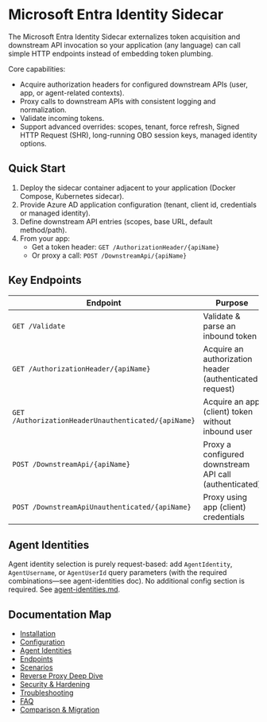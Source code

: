 # Microsoft Entra Identity Sidecar

The Microsoft Entra Identity Sidecar externalizes token acquisition and downstream API invocation so your application (any language) can call simple HTTP endpoints instead of embedding token plumbing.

Core capabilities:
- Acquire authorization headers for configured downstream APIs (user, app, or agent-related contexts).
- Proxy calls to downstream APIs with consistent logging and normalization.
- Validate incoming tokens.
- Support advanced overrides: scopes, tenant, force refresh, Signed HTTP Request (SHR), long-running OBO session keys, managed identity options.

## Quick Start

1. Deploy the sidecar container adjacent to your application (Docker Compose, Kubernetes sidecar).
2. Provide Azure AD application configuration (tenant, client id, credentials or managed identity).
3. Define downstream API entries (scopes, base URL, default method/path).
4. From your app:
   - Get a token header: `GET /AuthorizationHeader/{apiName}`
   - Or proxy a call: `POST /DownstreamApi/{apiName}`

## Key Endpoints

| Endpoint | Purpose |
|----------|---------|
| `GET /Validate` | Validate & parse an inbound token |
| `GET /AuthorizationHeader/{apiName}` | Acquire an authorization header (authenticated request) |
| `GET /AuthorizationHeaderUnauthenticated/{apiName}` | Acquire an app (client) token without inbound user |
| `POST /DownstreamApi/{apiName}` | Proxy a configured downstream API call (authenticated) |
| `POST /DownstreamApiUnauthenticated/{apiName}` | Proxy using app (client) credentials |

## Agent Identities

Agent identity selection is purely request-based: add `AgentIdentity`, `AgentUsername`, or `AgentUserId` query parameters (with the required combinations—see agent-identities doc). No additional config section is required. See [agent-identities.md](agent-identities.md).

## Documentation Map

- [Installation](installation.md)
- [Configuration](configuration.md)
- [Agent Identities](agent-identities.md)
- [Endpoints](endpoints.md)
- [Scenarios](scenarios/obtain-authorization-header.md)
- [Reverse Proxy Deep Dive](reverse-proxy.md)
- [Security & Hardening](security.md)
- [Troubleshooting](troubleshooting.md)
- [FAQ](faq.md)
- [Comparison & Migration](comparison.md)
